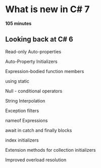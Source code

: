 # What is new in C\# 7

**105 minutes**



## Looking back at C\# 6

Read-only Auto-properties



Auto-Property Initializers



Expression-bodied function members



using static



Null - conditional operators



String Interpolation



Exception filters



nameof Expressions



await in catch and finally blocks



index initializers



Extension methods for collection initializers



Improved overload resolution



